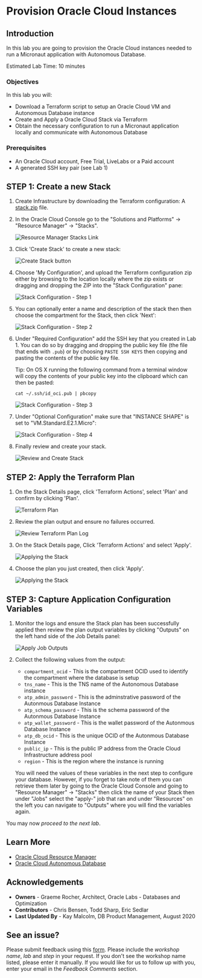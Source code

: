 # Provision Oracle Cloud Instances

## Introduction
In this lab you are going to provision the Oracle Cloud instances needed to run a Micronaut application with Autonomous Database.

Estimated Lab Time: 10 minutes

### Objectives

In this lab you will:

* Download a Terraform script to setup an Oracle Cloud VM and Autonomous Database instance
* Create and Apply a Oracle Cloud Stack via Terraform
* Obtain the necessary configuration to run a Micronaut application locally and communicate with Autonomous Database

### Prerequisites
- An Oracle Cloud account, Free Trial, LiveLabs or a Paid account
- A generated SSH key pair (see Lab 1)

## **STEP 1**: Create a new Stack

1. Create Infrastructure by downloading the Terraform configuration: A [stack.zip](https://objectstorage.us-phoenix-1.oraclecloud.com/n/toddrsharp/b/micronaut-lab-assets/o/stack.zip) file.

2. In the Oracle Cloud Console go to the "Solutions and Platforms" -> "Resource Manager" -> "Stacks".

   ![Resource Manager Stacks Link](images/resource_manager_link.png)

3. Click 'Create Stack' to create a new stack:

   ![Create Stack button](images/create_stack_btn.png)

4. Choose 'My Configuration', and upload the Terraform configuration zip either by browsing to the location locally where the zip exists or dragging and dropping the ZIP into the "Stack Configuration" pane:

   ![Stack Configuration - Step 1](images/stack_info_1.png)

5. You can optionally enter a name and description of the stack then then choose the compartment for the Stack, then click 'Next':

   ![Stack Configuration - Step 2](images/stack_info_2.png)

6. Under "Required Configuration" add the SSH key that you created in Lab 1. You can do so by dragging and dropping the public key file (the file that ends with `.pub`) or by choosing `PASTE SSH KEYS` then copying and pasting the contents of the public key file.

    Tip: On OS X running the following command from a terminal window will copy the contents of your public key into the clipboard which can then be pasted:

    ```
    cat ~/.ssh/id_oci.pub | pbcopy
    ```

   ![Stack Configuration - Step 3](images/choose_ssh_key.png)

7. Under "Optional Configuration" make sure that "INSTANCE SHAPE" is set to "VM.Standard.E2.1.Micro":

   ![Stack Configuration - Step 4](images/choose_shape.png)

8. Finally review and create your stack.

   ![Review and Create Stack](images/review_stack.png)

##  **STEP 2**: Apply the Terraform Plan

1. On the Stack Details page, click 'Terraform Actions', select 'Plan' and confirm by clicking 'Plan'.

   ![Terraform Plan](images/stack_plan.png)

2. Review the plan output and ensure no failures occurred.

   ![Review Terraform Plan Log](images/plan_log.png)

3. On the Stack Details page, Click 'Terraform Actions' and select 'Apply'.

   ![Applying the Stack](images/stack_apply.png)

4. Choose the plan you just created, then click 'Apply'.

   ![Applying the Stack](images/stack_apply_2.png)


##  **STEP 3**: Capture Application Configuration Variables

1. Monitor the logs and ensure the Stack plan has been successfully applied then review the plan output variables by clicking "Outputs" on the left hand side of the Job Details panel:

   ![Apply Job Outputs](images/tf_output.png)

2. Collect the following values from the output:

      * `compartment_ocid` - This is the compartment OCID used to identify the compartment where the database is setup
      * `tns_name` - This is the TNS name of the Autonomous Database instance
      * `atp_admin_password` - This is the adminstrative password of the Autonmous Database Instance
      * `atp_schema_password` - This is the schema password of the Autonmous Database Instance
      * `atp_wallet_password` - This is the wallet password of the Autonmous Database Instance
      * `atp_db_ocid` - This is the unique OCID of the Autonmous Database Instance
      * `public_ip` - This is the public IP address from the Oracle Cloud Infrastructure address pool
      * `region` - This is the region where the instance is running

      You will need the values of these variables in the next step to configure your database. However, if you forget to take note of them you can retrieve them later by going to the Oracle Cloud Console and going to "Resource Manager" -> "Stacks" then click the name of your Stack then under "Jobs" select the "apply-" job that ran and under "Resources" on the left you can navigate to "Outputs" where you will find the variables again.

You may now *proceed to the next lab*.

## Learn More

* [Oracle Cloud Resource Manager](https://docs.cloud.oracle.com/en-us/iaas/Content/ResourceManager/Concepts/resourcemanager.htm)
* [Oracle Cloud Autonomous Database](https://docs.cloud.oracle.com/en-us/iaas/Content/Database/Concepts/adboverview.htm)

## Acknowledgements
- **Owners** - Graeme Rocher, Architect, Oracle Labs - Databases and Optimization
- **Contributors** - Chris Bensen, Todd Sharp, Eric Sedlar
- **Last Updated By** - Kay Malcolm, DB Product Management, August 2020

## See an issue?
Please submit feedback using this [form](https://apexapps.oracle.com/pls/apex/f?p=133:1:::::P1_FEEDBACK:1). Please include the *workshop name*, *lab* and *step* in your request.  If you don't see the workshop name listed, please enter it manually. If you would like for us to follow up with you, enter your email in the *Feedback Comments* section.
